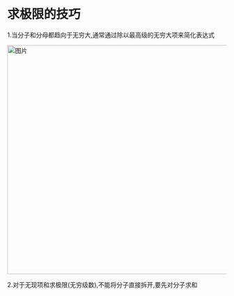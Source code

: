# 求极限的技巧

1.当分子和分母都趋向于无穷大,通常通过除以最高级的无穷大项来简化表达式

<img width="1492" height="526" alt="图片" src="https://github.com/user-attachments/assets/e471c83d-5c18-4e93-837a-9b580fbb1ea4" />

2.对于无现项和求极限(无穷级数),不能将分子直接拆开,要先对分子求和

